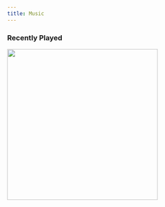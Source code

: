 ```yaml
---
title: Music
---
```


### Recently Played
<a href="https://www.last.fm/user/sachiesaaan"><img src="https://lastfm-recently-played.vercel.app/api?user=sachiesaaan" height="auto" width="350px"/></a>